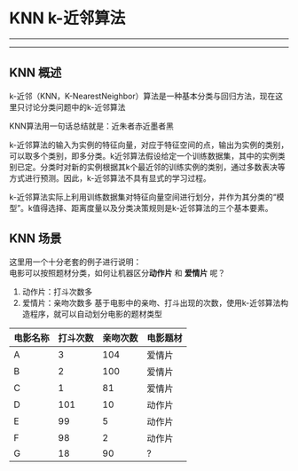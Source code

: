 # KNN k-近邻算法
*****

*****
## KNN 概述
k-近邻（KNN，K-NearestNeighbor）算法是一种基本分类与回归方法，现在这里只讨论分类问题中的k-近邻算法  

KNN算法用一句话总结就是：近朱者赤近墨者黑  

k-近邻算法的输入为实例的特征向量，对应于特征空间的点，输出为实例的类别，可以取多个类别，即多分类。k近邻算法假设给定一个训练数据集，其中的实例类别已定。分类时对新的实例根据其k个最近邻的训练实例的类别，通过多数表决等方式进行预测。因此，k-近邻算法不具有显式的学习过程。

k-近邻算法实际上利用训练数据集对特征向量空间进行划分，并作为其分类的“模型”。k值得选择、距离度量以及分类决策规则是k-近邻算法的三个基本要素。

## KNN 场景
这里用一个十分老套的例子进行说明：  
电影可以按照题材分类，如何让机器区分**动作片** 和 **爱情片** 呢？
1. 动作片：打斗次数多
2. 爱情片：亲吻次数多
基于电影中的亲吻、打斗出现的次数，使用k-近邻算法构造程序，就可以自动划分电影的题材类型

|电影名称|打斗次数|亲吻次数|电影题材|
|---|----|-----|-----|
|A|3|104|爱情片|
|B|2|100|爱情片|
|C|1|81|爱情片|
|D|101|10|动作片|
|E|99|5|动作片|
|F|98|2|动作片|
|G|18|90|?|


